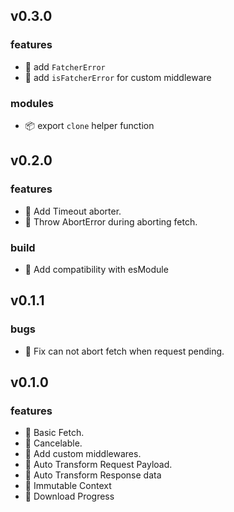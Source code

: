 ## v0.3.0

### features

-   🚀 add `FatcherError`
-   🚀 add `isFatcherError` for custom middleware

### modules

-   📦 export `clone` helper function

## v0.2.0

### features

-   🚀 Add Timeout aborter.
-   🚀 Throw AbortError during aborting fetch.

### build

-   🔧 Add compatibility with esModule

## v0.1.1

### bugs

-   🐞 Fix can not abort fetch when request pending.

## v0.1.0

### features

-   🚀 Basic Fetch.
-   🚀 Cancelable.
-   🚀 Add custom middlewares.
-   🚀 Auto Transform Request Payload.
-   🚀 Auto Transform Response data
-   🚀 Immutable Context
-   🚀 Download Progress
